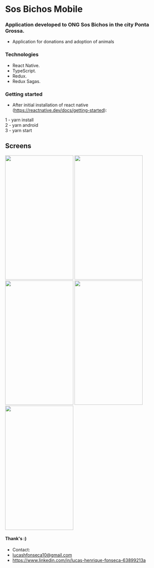 # Sos Bichos Mobile
### Application developed to ONG Sos Bichos in the city Ponta Grossa.
- Application for donations and adoption of animals

### Technologies
- React Native.
- TypeScript.
- Redux.
- Redux Sagas.

### Getting started
 
 - After initial installation of react native (https://reactnative.dev/docs/getting-started):
 
 1 - yarn install </br>
 2 - yarn android </br>
 3 - yarn start </br>

## Screens

<p align="left">
<img  width="220" height="400" src="https://i.imgur.com/30VrdfO.jpg">
<img  width="220" height="400" src="https://i.imgur.com/pVDD6Hy.jpg">
<img  width="220" height="400" src="https://i.imgur.com/vps7Y4r.jpg">
<img  width="220" height="400" src="https://i.imgur.com/DW3rlm5.jpg">
<img  width="220" height="400" src="https://i.imgur.com/8mZTUa8.jpg">
</p>

#### Thank's :)
- Contact: 
- lucashfonseca10@gmail.com
- https://www.linkedin.com/in/lucas-henrique-fonseca-63899213a

